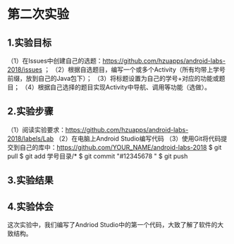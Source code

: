 ﻿# 第二次实验

## 1.实验目标
（1）在Issues中创建自己的选题：https://github.com/hzuapps/android-labs-2018/issues ；
（2）根据自选题目，编写一个或多个Activity（所有均带上学号前缀，放到自己的Java包下）；
（3）将标题设置为自己的学号+对应的功能或题目；
（4）根据自己选择的题目实现Activity中导航、调用等功能（选做）。

## 2.实验步骤
（1）阅读实验要求：https://github.com/hzuapps/android-labs-2018/labels/Lab
（2）在电脑上Android Studio编写代码
（3）使用Git将代码提交到自己的库中：https://github.com/YOUR_NAME/android-labs-2018
	$ git pull
	$ git add 学号目录/*
	$ git commit "#12345678 "
	$ git push

## 3.实验结果

## 4.实验体会
这次实验中，我们编写了Andriod Studio中的第一个代码，大致了解了软件的大致结构。